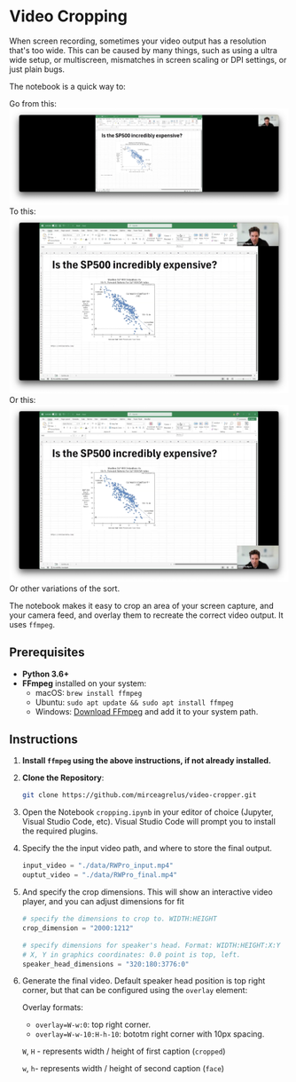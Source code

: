 # Video Cropping

When screen recording, sometimes your video output has a resolution that's too wide. This can be caused by many things, such as using a ultra wide setup, or multiscreen, mismatches in screen scaling or DPI settings, or just plain bugs.

The notebook is a quick way to:

Go from this:
![](./images/image1_original.png)
To this:
![](./images/image2.png)
Or this:
![](./images/image3.png)
Or other variations of the sort.

The notebook makes it easy to crop an area of your screen capture, and your camera feed, and overlay them to recreate the correct video output. It uses `ffmpeg`.

## Prerequisites

- **Python 3.6+**
- **FFmpeg** installed on your system:
  - macOS: `brew install ffmpeg`
  - Ubuntu: `sudo apt update && sudo apt install ffmpeg`
  - Windows: [Download FFmpeg](https://ffmpeg.org/download.html) and add it to your system path.

## Instructions

1. **Install `ffmpeg` using the above instructions, if not already installed.**
2. **Clone the Repository**:
   ```bash
   git clone https://github.com/mirceagrelus/video-cropper.git
3. Open the Notebook `cropping.ipynb` in your editor of choice (Jupyter, Visual Studio Code, etc). Visual Studio Code will prompt you to install the required plugins.

4. Specify the the input video path, and where to store the final output.
    ```python
    input_video = "./data/RWPro_input.mp4"
    ouptut_video = "./data/RWPro_final.mp4"
    ```
5. And specify the crop dimensions. This will show an interactive video player, and you can adjust dimensions for fit
    ```python
    # specify the dimensions to crop to. WIDTH:HEIGHT
    crop_dimension = "2000:1212"
    ```
    ```python
    # specify dimensions for speaker's head. Format: WIDTH:HEIGHT:X:Y
    # X, Y in graphics coordinates: 0.0 point is top, left.
    speaker_head_dimensions = "320:180:3776:0"
    ```
6. Generate the final video. Default speaker head position is top right corner, but that can be configured using the `overlay` element:
    
    Overlay formats:
    - `overlay=W-w:0`: top right corner.
    - `overlay=W-w-10:H-h-10`: bototm right corner with 10px spacing.

    `W`, `H` - represents width / height of first caption (`cropped`)

    `w`, `h`- represents width / height of second caption (`face`)
